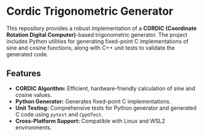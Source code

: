 # Cordic Trigonometric Generator

This repository provides a robust implementation of a **CORDIC (Coordinate Rotation Digital Computer)**-based trigonometric generator. The project includes Python utilities for generating fixed-point C implementations of sine and cosine functions, along with C++ unit tests to validate the generated code. 

## Features

- **CORDIC Algorithm:** Efficient, hardware-friendly calculation of sine and cosine values.
- **Python Generator:** Generates fixed-point C implementations.
- **Unit Testing:** Comprehensive tests for Python generator and generated C code using `pytest` and `CppUTest`.
- **Cross-Platform Support:** Compatible with Linux and WSL2 environments.
